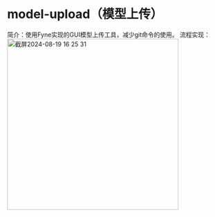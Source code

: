 # model-upload（模型上传）
简介：使用Fyne实现的GUI模型上传工具，减少git命令的使用。
流程实现：
<img width="396" alt="截屏2024-08-19 16 25 31" src="https://github.com/user-attachments/assets/22850f13-6e86-4e54-96a8-987f29d85eb9">
